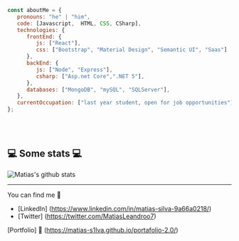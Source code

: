 





```javascript
const aboutMe = {
   pronouns: "he" | "him",
   code: [Javascript,  HTML, CSS, CSharp],
   technologies: {
      frontEnd: {
         js: ["React"],
         css: ["Bootstrap", "Material Design", "Semantic UI", "Saas"]
      },
      backEnd: {
         js: ["Node", "Express"],
         csharp: ["Asp.net Core",".NET 5"],
      },
      databases: ["MongoDB", "mySQL", "SQLServer"],
   },
   currentOccupation: ["last year student, open for job opportunities"],
};
```
</br></br>
<h2>💻 Some stats 💻</h2>

![Matias's github stats](https://github-readme-stats.vercel.app/api?username=Matias-S1lva&show_icons=true&title_color=fff&icon_color=79ff97&text_color=9f9f9f&bg_color=151515)

---

 You can find me 📩
 - [LinkedIn] (https://www.linkedin.com/in/matias-silva-9a66a0218/)
 - [Twitter] (https://twitter.com/MatiasLeandroo7)

[Portfolio] 💼 (https://matias-s1lva.github.io/portafolio-2.0/)
